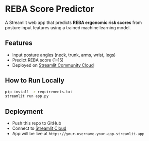 # REBA Score Predictor

A Streamlit web app that predicts **REBA ergonomic risk scores** from posture input features using a trained machine learning model.

## Features
- Input posture angles (neck, trunk, arms, wrist, legs)
- Predict REBA score (1–15)
- Deployed on [Streamlit Community Cloud](https://share.streamlit.io/)

## How to Run Locally
```bash
pip install -r requirements.txt
streamlit run app.py
```

## Deployment
- Push this repo to GitHub
- Connect to [Streamlit Cloud](https://share.streamlit.io/)
- App will be live at `https://your-username-your-app.streamlit.app`
